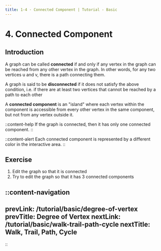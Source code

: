 ```yaml
---
title: 1-4 · Connected Component | Tutorial - Basic
---
```


# 4. Connected Component

## Introduction
A graph can be called **connected** if and only if any vertex in the graph can be reached from any other vertex in the graph. In other words, for any two vertices u and v, there is a path connecting them.

A graph is said to be **disconnected** if it does not satisfy the above condition, i.e. if there are at least two vertices that cannot be reached by a path to each other

A **connected component** is an "island" where each vertex within the component is accessible from every other vertex in the same component, but not from any vertex outside it.

::content-help
If the graph is connected, then it has only one connected component.
::

::content-alert
Each connected component is represented by a different color in the interactive area.
::

## Exercise

1. Edit the graph so that it is connected
2. Try to edit the graph so that it has 3 connected components

::content-navigation
---
prevLink: /tutorial/basic/degree-of-vertex
prevTitle: Degree of Vertex
nextLink: /tutorial/basic/walk-trail-path-cycle
nextTitle: Walk, Trail, Path, Cycle
---
::
